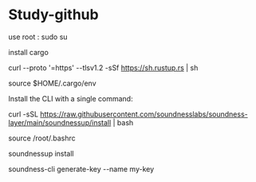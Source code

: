 # Study-github

use root : sudo su


install cargo


curl --proto '=https' --tlsv1.2 -sSf https://sh.rustup.rs | sh

source $HOME/.cargo/env

Install the CLI with a single command:


curl -sSL https://raw.githubusercontent.com/soundnesslabs/soundness-layer/main/soundnessup/install | bash

source /root/.bashrc


soundnessup install

soundness-cli generate-key --name my-key
